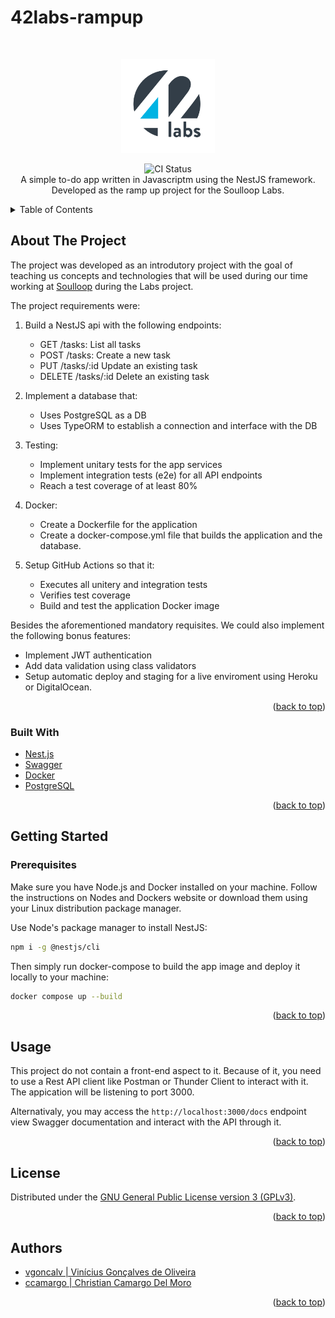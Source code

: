 # 42labs-rampup

<div id="top"></div>

<!-- PROJECT SHIELDS -->
<br/>
<p align="center">
    <img src="https://github.com/vinicius507/42labs-rampup/blob/main/resources/repo/42-labs-logo.png" alt="Logo" width="150" height="150">

  <p align="center">
    <img src="https://github.com/vinicius507/42labs-rampup/actions/workflows/main.yml/badge.svg?branch=main" alt="CI Status"/>
    <br/>
    A simple to-do app written in Javascriptm using the NestJS framework. Developed as the ramp up project for the Soulloop Labs.
  </p>
</p>



<!-- TABLE OF CONTENTS -->
<details>
  <summary>Table of Contents</summary>
  <ol>
    <li>
      <a href="#about-the-project">About The Project</a>
      <ul>
        <li><a href="#built-with">Built With</a></li>
      </ul>
    </li>
    <li>
      <a href="#getting-started">Getting Started</a>
      <ul>
        <li><a href="#prerequisites">Prerequisites</a></li>
        <li><a href="#installation">Installation</a></li>
      </ul>
    </li>
    <li><a href="#usage">Usage</a></li>
    <li><a href="#license">License</a></li>
    <li><a href="#contact">Contact</a></li>
    <li><a href="#acknowledgments">Acknowledgments</a></li>
  </ol>
</details>



<!-- ABOUT THE PROJECT -->
## About The Project

The project was developed as an introdutory project with the goal of teaching us concepts and technologies that will be used during our time working at [Soulloop](https://soulloop.com/) during the Labs project.

The project requirements were:

1. Build a NestJS api with the following endpoints:
    * GET /tasks: List all tasks
    * POST /tasks: Create a new task
    * PUT /tasks/:id Update an existing task
    * DELETE /tasks/:id Delete an existing task

2. Implement a database that:
    * Uses PostgreSQL as a DB
    * Uses TypeORM to establish a connection and interface with the DB

3. Testing:
    * Implement unitary tests for the app services
    * Implement integration tests (e2e) for all API endpoints
    * Reach a test coverage of at least 80%

4. Docker:
    * Create a Dockerfile for the application
    * Create a docker-compose.yml file that builds the application and the database.

5. Setup GitHub Actions so that it:
    * Executes all unitery and integration tests
    * Verifies test coverage
    * Build and test the application Docker image

Besides the aforementioned mandatory requisites. We could also implement the following bonus features:

* Implement JWT authentication
* Add data validation using class validators
* Setup automatic deploy and staging for a live enviroment using Heroku or DigitalOcean.

<p align="right">(<a href="#top">back to top</a>)</p>



### Built With

* [Nest.js](https://nestjs.com/)
* [Swagger](https://swagger.io/)
* [Docker](https://www.docker.com/)
* [PostgreSQL](https://www.postgresql.org/)

<p align="right">(<a href="#top">back to top</a>)</p>



<!-- GETTING STARTED -->
## Getting Started
### Prerequisites

Make sure you have Node.js and Docker installed on your machine. Follow the instructions on Nodes and Dockers website or download them using your Linux distribution package manager.

Use Node's package manager to install NestJS:

  ```sh
  npm i -g @nestjs/cli
  ```

Then simply run docker-compose to build the app image and deploy it locally to your machine:
  ```sh
  docker compose up --build
  ```

<p align="right">(<a href="#top">back to top</a>)</p>



<!-- USAGE EXAMPLES -->
## Usage

This project do not contain a front-end aspect to it. Because of it, you need to use a Rest API client like Postman or Thunder Client to interact with it. The appication will be listening to port 3000.

Alternativaly, you may access the ```http://localhost:3000/docs``` endpoint view Swagger documentation and interact with the API through it.

<p align="right">(<a href="#top">back to top</a>)</p>


<!-- LICENSE -->
## License

Distributed under the [GNU General Public License version 3 (GPLv3)](https://www.gnu.org/licenses/gpl-3.0.html). 

<p align="right">(<a href="#top">back to top</a>)</p>


<!-- ACKNOWLEDGMENTS -->
## Authors

* [vgoncalv | Vinícius Gonçalves de Oliveira](https://github.com/vinicius507)
* [ccamargo | Christian Camargo Del Moro](https://github.com/chrisdelmoro)

<p align="right">(<a href="#top">back to top</a>)</p>
